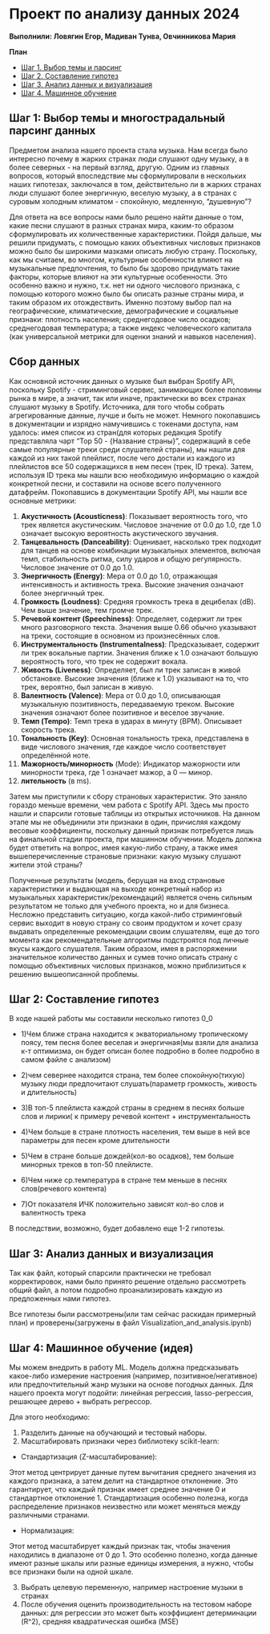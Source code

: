 # Проект по анализу данных 2024

**Выполнили: Ловягин Егор, Мадиван Тунва, Овчинникова Мария**

**План**
- [Шаг 1. Выбор темы и парсинг](https://github.com/marusyaOV/andan-project24/tree/main#шаг-1-выбор-темы-и-многострадальный-парсинг-данных)
- [Шаг 2. Составление гипотез](https://github.com/marusyaOV/andan-project24/tree/main?tab=readme-ov-file#шаг-2-составление-гипотез)
- [Шаг 3. Анализ данных и визуализация](https://github.com/marusyaOV/andan-project24/tree/main#шаг-3-анализ-данных-и-визуализация)
- [Шаг 4. Машинное обучение](https://github.com/marusyaOV/andan-project24/tree/main#шаг-4-машинное-обучение-идея)

## Шаг 1: Выбор темы и многострадальный парсинг данных

Предметом анализа нашего проекта стала музыка. Нам всегда было интересно почему в жарких странах люди слушают одну музыку, а в более северных - на первый взгляд, другую. Одним из главных вопросов, который впоследствие мы сформулировали в нескольких наших гипотезах, заключался в том, действительно ли в жарких странах люди слушают более энергичную, веселую музыку, а в странах с суровым холодным климатом - спокойную, медленную, “душевную”?

Для ответа на все вопросы нами было решено найти данные о том, какие песни слушают в разных странах мира, каким-то образом сформулировать их количественные характеристики. 
Пойдя дальше, мы решили придумать, с помощью каких объективных числовых признаков можно было бы широкими мазками описать любую страну. Поскольку, как мы считаем, во многом, культурные особенности влияют на музыкальные предпочтения, то было бы здорово придумать такие факторы, которые влияют на эти культурные особенности. Это особенно важно и нужно, т.к. нет ни одного числового признака, с помощью которого можно было бы описать разные страны мира, и таким образом их отождествить.
Именно поэтому выбор пал на географические, климатические, демографические и социальные признаки: плотность населения; среднегодовое число осадков; среднегодовая температура; а также индекс человеческого капитала (как универсальной метрики для оценки знаний и навыков населения).

## Сбор данных 

Как основной источник данных о музыке был выбран Spotify API, поскольку Spotify - стриминговый сервис, занимающих более половины рынка в мире, а значит, так или иначе, практически во всех странах слушают музыку в Spotify. Источника, для того чтобы собрать агрегированные данные, лучше и быть не может. Немного покопавшись в документации и изрядно намучившись с токенами доступа, нам удалось: имея список из стран(для которых редакция Spotify представляла чарт “Top 50 - {Название страны}”, содержащий в себе самые популярные треки среди слушателей страны), мы нашли для каждой из них такой плейлист, после чего достали из каждого из плейлистов все 50 содержащихся в нем песен (трек, ID трека). Затем, используя ID трека мы нашли всю необходимую информацию о каждой конкретной песни, и составили на основе всего полученного датафрейм. Покопавшись в документации Spotify API, мы нашли все основные метрики: 
1) **Акустичность (Acousticness)**: Показывает вероятность того, что трек является акустическим. Числовое значение от 0.0 до 1.0, где 1.0 означает высокую вероятность акустического звучания.
2) **Танцевальность (Danceability)**: Оценивает, насколько трек подходит для танцев на основе комбинации музыкальных элементов, включая темп, стабильность ритма, силу ударов и общую регулярность. 
Числовое значение от 0.0 до 1.0.
3) **Энергичность (Energy)**: Мера от 0.0 до 1.0, отражающая интенсивность и активность трека. Высокие значения означают более энергичный трек.
4) **Громкость (Loudness)**: Средняя громкость трека в децибелах (dB). Чем выше значение, тем громче трек.
5) **Речевой контент (Speechiness)**: Определяет, содержит ли трек много разговорного текста. Значения выше 0.66 обычно указывают на треки, состоящие в основном из произнесённых слов.
6) **Инструментальность (Instrumentalness)**: Предсказывает, содержит ли трек вокальные партии. Значения ближе к 1.0 означают большую вероятность того, что трек не содержит вокала.
7) **Живость (Liveness)**: Определяет, был ли трек записан в живой обстановке. Высокие значения (ближе к 1.0) указывают на то, что трек, вероятно, был записан в живую.
8) **Валентность (Valence)**: Мера от 0.0 до 1.0, описывающая музыкальную позитивность, передаваемую треком. Высокие значения означают более позитивное и веселое звучание.
9) **Темп (Tempo)**: Темп трека в ударах в минуту (BPM). Описывает скорость трека.
10) **Тональность (Key)**: Основная тональность трека, представлена в виде числового значения, где каждое число соответствует определённой ноте.
11) **Мажорность/минорность** (Mode): Индикатор мажорности или минорности трека, где 1 означает мажор, а 0 — минор.
12) **лительность** (в ms).


Затем мы приступили к сбору страновых характеристик. Это заняло гораздо меньше времени, чем работа с Spotify API. Здесь мы просто нашли и спарсили готовые таблицы из открытых источников. На данном этапе мы не объединили эти признаки в один, причисляя каждому весовые коэффициенты, поскольку данный признак потребуется лишь на финальной стадии проекта, при машинном обучении. Модель должна будет ответить на вопрос, имея какую-либо страну, а также имея вышеперечисленные страновые признаки: какую музыку слушают жители этой страны?


Полученные результаты (модель, берущая на вход страновые характеристики и выдающая на выходе конкретный набор из музыкальных характеристик/рекомендаций) является очень сильным результатом не только для учебного проекта, но и для бизнеса. 
Несложно представить ситуацию, когда какой-либо стриминговый сервис выходит в новую страну со своим продуктом и хочет сразу выдавать определенные рекомендации своим слушателям, еще до того момента как рекомендательные алгоритмы подстроятся под личные вкусы каждого слушателя. Таким образом, имея в распоряжении значительное количество данных и сумев точно описать страну с помощью объективных числовых признаков, можно приблизиться к решению вышеописанной проблемы. 

## Шаг 2: Составление гипотез

В ходе нашей работы мы составили несколько гипотез 0_0

- 1)Чем ближе страна находится к экваториальному тропическому поясу, тем песня более веселая и энергичная(мы взяли для анализа к-т оптимизма, он будет описан более подробно в
  более подробно в самом файле с анализом)

- 2)чем севернее находится страна, тем более спокойную(тихую) музыку люди предпочитают слушать(параметр громкость, живость и длительность)

- 3)В топ-5 плейлиста каждой страны в среднем в песнях больше слов и лирики( к примеру речевой контент + инструментальность

- 4)Чем больше в стране плотность населения, тем выше в ней все параметры для песен кроме длительности

- 5)Чем в стране больше дождей(кол-во осадков), тем больше минорных треков в топ-50 плейлисте.

- 6)Чем ниже ср.температура в стране тем меньше в песнях слов(речевого контента)

- 7)От показателя ИЧК положительно  зависят кол-во слов и валентность трека

В последствии, возможно, будет добавлено еще 1-2 гипотезы.

## Шаг 3: Анализ данных и визуализация
Так как файл, который спарсили практически не требовал корректировок, нами было принято решение отдельно рассмотреть
общий файл, а потом подробно проанализировать каждую из предложенных нами гипотез.

Все гипотезы были рассмотрены(или там сейчас раскидан примерный план) и проверены(загружены в файл Visualization_and_analysis.ipynb)

## Шаг 4: Машинное обучение (идея)

Мы можем внедрить в работу ML. Модель должна предсказывать какое-либо измерение настроения (например, позитивное/негативное) или предпочтительный жанр музыки на основе погодных данных.
Для нашего проекта могут подойти: линейная регрессия,  lasso-регрессия, решающее дерево + выбрать регрессор.

Для этого необходимо:
1) Разделить данные на обучающий и тестовый наборы.
2) Масштабировать признаки через библиотеку scikit-learn:

- Стандартизация (Z-масштабирование):

Этот метод центрирует данные путем вычитания среднего значения из каждого признака, а затем делит на стандартное отклонение.
Это гарантирует, что каждый признак имеет среднее значение 0 и стандартное отклонение 1.
Стандартизация особенно полезна, когда распределение признаков неизвестно или может меняться между различными странами.

- Нормализация:

Этот метод масштабирует каждый признак так, чтобы значения находились в диапазоне от 0 до 1.
Это особенно полезно, когда данные имеют разные шкалы или разные единицы измерения, а нужно, чтобы все признаки были на одной шкале.

3) Выбрать целевую переменную, например настроение музыки в странах
4) После обучения оценить производительность на тестовом наборе данных: для регрессии это может быть коэффициент детерминации (R^2), средняя квадратическая ошибка (MSE)




